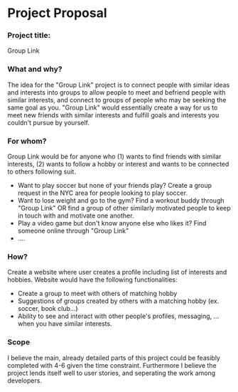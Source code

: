 # Project Proposal

### Project title:

Group Link

### What and why?

The idea for the "Group Link" project is to connect people with similar ideas and interests into groups to allow people to meet and befriend people with similar interests, and connect to groups of people who may be seeking the same goal as you.
"Group Link" would essentially create a way for us to meet new friends with similar interests and fulfill goals and interests you couldn't pursue by yourself. 

### For whom?

Group Link would be for anyone who (1) wants to find friends with similar interests, (2) wants to follow a hobby or interest and wants to be connected to others following suit.
- Want to play soccer but none of your friends play? Create a group request in the NYC area for people looking to play soccer.
- Want to lose weight and go to the gym? Find a workout buddy through "Group Link" OR find a group of other similarly motivated people to keep in touch with and motivate one another.
- Play a video game but don't know anyone else who likes it? Find someone online through "Group Link"
- ....

### How?

Create a website where user creates a profile including list of interests and hobbies. Website would have the following functionalities:
- Create a group to meet with others of matching hobby
- Suggestions of groups created by others with a matching hobby (ex. soccer, book club...)
- Ability to see and interact with other people's profiles, messaging, ... when you have similar interests.

### Scope

I believe the main, already detailed parts of this project could be feasibly completed with 4-6 given the time constraint. Furthermore I believe the project lends itself well to user stories, and seperating the work among developers.
